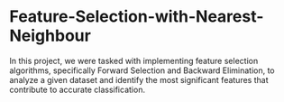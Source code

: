 # Feature-Selection-with-Nearest-Neighbour
In this project, we were tasked with implementing feature selection algorithms, specifically Forward Selection and Backward Elimination, to analyze a given dataset and identify the most significant features that contribute to accurate classification.
